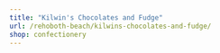 ```yaml
---
title: "Kilwin's Chocolates and Fudge"
url: /rehoboth-beach/kilwins-chocolates-and-fudge/
shop: confectionery
---
```

